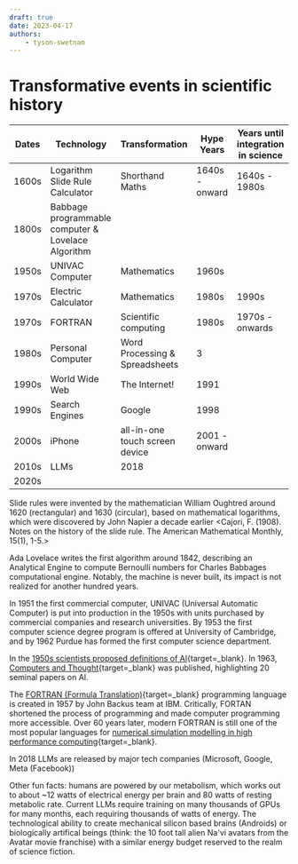 ```yaml
---
draft: true 
date: 2023-04-17
authors:
    - tyson-swetnam
---
```


# Transformative events in scientific history

| Dates | Technology | Transformation | Hype Years | Years until integration in science |
|-------|------------|----------------|------------|------------------------------------| 
| 1600s | Logarithm Slide Rule Calculator | Shorthand Maths | 1640s - onward | 1640s - 1980s |
| 1800s | Babbage programmable computer & Lovelace Algorithm | | |
| 1950s | UNIVAC Computer | Mathematics | 1960s | |
| 1970s | Electric Calculator | Mathematics | 1980s | 1990s | |
| 1970s | FORTRAN | Scientific computing | 1980s | 1970s - onwards |
| 1980s | Personal Computer | Word Processing & Spreadsheets | 3 |
| 1990s | World Wide Web | The Internet! | 1991 |
| 1990s | Search Engines | Google | 1998 | |
| 2000s | iPhone | all-in-one touch screen device | 2001 - onward |
| 2010s | LLMs | 2018 |  |
| 2020s | 

Slide rules were invented by the mathematician William Oughtred around 1620 (rectangular) and 1630 (circular), based on mathematical logarithms, which were discovered by John  Napier a decade earlier <Cajori, F. (1908). Notes on the history of the slide rule. The American Mathematical Monthly, 15(1), 1-5.>

Ada Lovelace writes the first algorithm around 1842, describing an Analytical Engine to compute Bernoulli numbers for Charles Babbages computational engine. Notably, the machine is never built, its impact is not realized for another hundred years.

In 1951 the first commercial computer, UNIVAC (Universal Automatic Computer) is put into production in the 1950s with units purchased by commercial companies and research universities. By 1953 the first computer science degree program is offered at University of Cambridge, and by 1962 Purdue has formed the first computer science department. 

In the [1950s scientists proposed definitions of AI](https://web.archive.org/web/20070826230310/http://www-formal.stanford.edu/jmc/history/dartmouth/dartmouth.html){target=_blank}. In 1963, [Computers and Thought](https://dl.acm.org/doi/10.5555/601134){target=_blank} was published, highlighting 20 seminal papers on AI. 


The [FORTRAN (Formula Translation)](https://fortran-lang.org/en/){target=_blank} programming language is created in 1957 by John Backus team at IBM. Critically, FORTAN shortened the process of programming and made computer programming more accessible. Over 60 years later, modern FORTRAN is still one of the most popular languages for [numerical simulation modelling in high performance computing](https://github.com/lanl?language=fortran){target=_blank}.


In 2018 LLMs are released by major tech companies (Microsoft, Google, Meta (Facebook))


Other fun facts: humans are powered by our metabolism, which works out to about ~12 watts of electrical energy per brain and 80 watts of resting metabolic rate. Current LLMs require training on many thousands of GPUs for many months, each requiring thousands of watts of energy. The technological ability to create mechanical silicon based brains (Androids) or biologically artifical beings (think: the 10 foot tall alien Na'vi avatars from the Avatar movie franchise) with a similar energy budget reserved to the realm of science fiction.